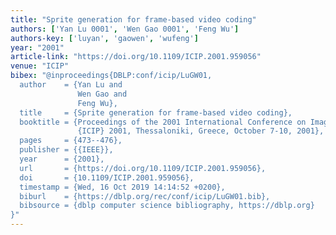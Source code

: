 ```yaml
---
title: "Sprite generation for frame-based video coding"
authors: ['Yan Lu 0001', 'Wen Gao 0001', 'Feng Wu']
authors-key: ['luyan', 'gaowen', 'wufeng']
year: "2001"
article-link: "https://doi.org/10.1109/ICIP.2001.959056"
venue: "ICIP"
bibex: "@inproceedings{DBLP:conf/icip/LuGW01,
  author    = {Yan Lu and
               Wen Gao and
               Feng Wu},
  title     = {Sprite generation for frame-based video coding},
  booktitle = {Proceedings of the 2001 International Conference on Image Processing,
               {ICIP} 2001, Thessaloniki, Greece, October 7-10, 2001},
  pages     = {473--476},
  publisher = {{IEEE}},
  year      = {2001},
  url       = {https://doi.org/10.1109/ICIP.2001.959056},
  doi       = {10.1109/ICIP.2001.959056},
  timestamp = {Wed, 16 Oct 2019 14:14:52 +0200},
  biburl    = {https://dblp.org/rec/conf/icip/LuGW01.bib},
  bibsource = {dblp computer science bibliography, https://dblp.org}
}"
---
```

